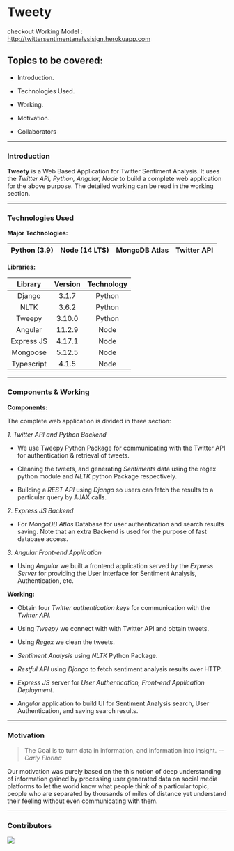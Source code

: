 # Tweety
 checkout Working Model  : http://twittersentimentanalysisign.herokuapp.com 
## Topics to be covered:

- Introduction.

- Technologies Used.

- Working.

- Motivation.

- Collaborators
  
---

### Introduction

**Tweety** is a Web Based Application for Twitter Sentiment Analysis. It uses the _Twitter API, Python, Angular, Node_ to build a complete web application for the above purpose. The detailed working can be read in the working section.

---

### Technologies Used

**Major Technologies:**

|Python (3.9)|Node (14 LTS)|MongoDB Atlas |Twitter API|
|:-:|:-:|:-:|:-:|

**Libraries:**

|Library| Version| Technology|
|:-:|:-:|:-:|
|Django|3.1.7|Python|
|NLTK|3.6.2|Python|
|Tweepy|3.10.0|Python|
|Angular|11.2.9|Node|
|Express JS|4.17.1|Node|
|Mongoose|5.12.5|Node|
|Typescript|4.1.5|Node|

---

### Components & Working 

**Components:**

The complete web application is divided in three section:

_1. Twitter API and Python Backend_
- We use Tweepy Python Package for communicating with the Twitter API for authentication & retrieval of tweets.

- Cleaning the tweets, and generating _Sentiments_ data using the regex python module and _NLTK_ python Package respectively.

- Building a _REST API_ using _Django_ so users can fetch the results to a particular query by AJAX calls.

_2. Express JS Backend_
- For _MongoDB Atlas_ Database for user authentication and search results saving. Note that an extra Backend is used for the purpose of fast database access.

_3. Angular Front-end Application_
- Using _Angular_ we built a frontend application served by the _Express Server_ for providing the User Interface for Sentiment Analysis, Authentication, etc.
  
**Working:**

- Obtain four _Twitter authentication keys_ for communication with the _Twitter API._

- Using _Tweepy_ we connect with with Twitter API and obtain tweets.

- Using _Regex_ we clean the tweets.

-  _Sentiment Analysis_ using _NLTK_ Python Package.

-  _Restful API_ using _Django_ to fetch sentiment analysis results over HTTP.

-  _Express JS_ server for *User Authentication, Front-end Application Deployment*.

-  _Angular_ application to build UI for Sentiment Analysis search, User Authentication, and saving search results.

---

### Motivation
> The Goal is to turn data in information, and information into insight.
-- <cite>Carly Florina</cite>

Our motivation was purely based on the this notion of deep understanding of information gained by processing user generated data on social media platforms to let the world know what people think of a particular topic, people who are separated by thousands of miles of distance yet understand their feeling without even communicating with them.

---

### Contributors
<a href="https://github.com/SalientAuthor/TweeTY/graphs/contributors">
  <img src="https://contrib.rocks/image?repo=SalientAuthor/TweeTY"/> 
</a> 


																			
	

